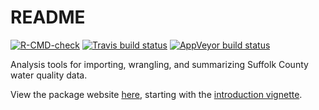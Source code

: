 # README

[![R-CMD-check](https://github.com/tbep-tech/pepreporting/workflows/R-CMD-check/badge.svg)](https://github.com/tbep-tech/pepreporting/actions)
[![Travis build status](https://travis-ci.org/tbep-tech/pepreporting.svg?branch=master)](https://travis-ci.org/tbep-tech/pepreporting)
[![AppVeyor build status](https://ci.appveyor.com/api/projects/status/github/tbep-tech/pepreporting?branch=master&svg=true)](https://ci.appveyor.com/project/tbep-tech/pepreporting)

Analysis tools for importing, wrangling, and summarizing Suffolk County water quality data.  

View the package website [here](https://tbep-tech.github.io/pepreporting/), starting with the [introduction vignette](https://tbep-tech.github.io/pepreporting/articles/Introduction.html). 